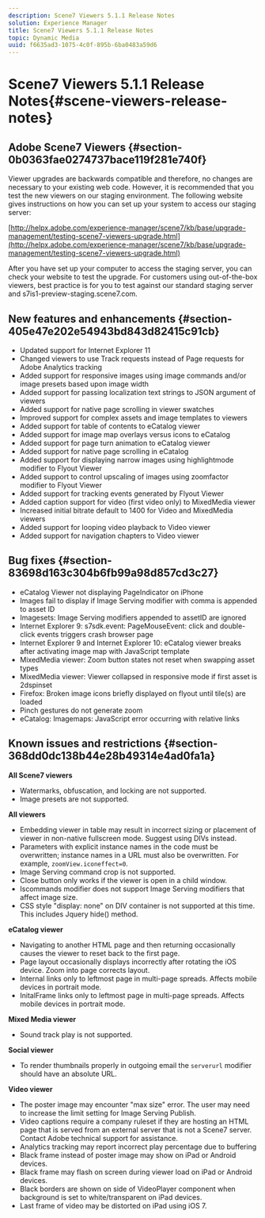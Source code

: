 ```yaml
---
description: Scene7 Viewers 5.1.1 Release Notes
solution: Experience Manager
title: Scene7 Viewers 5.1.1 Release Notes
topic: Dynamic Media
uuid: f6635ad3-1075-4c0f-895b-6ba0483a59d6
---
```


# Scene7 Viewers 5.1.1 Release Notes{#scene-viewers-release-notes}

## Adobe Scene7 Viewers {#section-0b0363fae0274737bace119f281e740f}

Viewer upgrades are backwards compatible and therefore, no changes are necessary to your existing web code. However, it is recommended that you test the new viewers on our staging environment. The following website gives instructions on how you can set up your system to access our staging server:

[http://helpx.adobe.com/experience-manager/scene7/kb/base/upgrade-management/testing-scene7-viewers-upgrade.html](http://helpx.adobe.com/experience-manager/scene7/kb/base/upgrade-management/testing-scene7-viewers-upgrade.html)

After you have set up your computer to access the staging server, you can check your website to test the upgrade. For customers using out-of-the-box viewers, best practice is for you to test against our standard staging server and s7is1-preview-staging.scene7.com.

## New features and enhancements {#section-405e47e202e54943bd843d82415c91cb}

* Updated support for Internet Explorer 11 
* Changed viewers to use Track requests instead of Page requests for Adobe Analytics tracking 
* Added support for responsive images using image commands and/or image presets based upon image width 
* Added support for passing localization text strings to JSON argument of viewers 
* Added support for native page scrolling in viewer swatches 
* Improved support for complex assets and image templates to viewers 
* Added support for table of contents to eCatalog viewer 
* Added support for image map overlays versus icons to eCatalog 
* Added support for page turn animation to eCatalog viewer 
* Added support for native page scrolling in eCatalog 
* Added support for displaying narrow images using highlightmode modifier to Flyout Viewer 
* Added support to control upscaling of images using zoomfactor modifier to Flyout Viewer 
* Added support for tracking events generated by Flyout Viewer 
* Added caption support for video (first video only) to MixedMedia viewer 
* Increased initial bitrate default to 1400 for Video and MixedMedia viewers 
* Added support for looping video playback to Video viewer 
* Added support for navigation chapters to Video viewer

## Bug fixes {#section-83698d163c304b6fb99a98d857cd3c27}

* eCatalog Viewer not displaying PageIndicator on iPhone 
* Images fail to display if Image Serving modifier with comma is appended to asset ID 
* Imagesets: Image Serving modifiers appended to assetID are ignored 
* Internet Explorer 9: s7sdk.event: PageMouseEvent: click and double-click events triggers crash browser page 
* Internet Explorer 9 and Internet Explorer 10: eCatalog viewer breaks after activating image map with JavaScript template 
* MixedMedia viewer: Zoom button states not reset when swapping asset types 
* MixedMedia viewer: Viewer collapsed in responsive mode if first asset is 2dspinset 
* Firefox: Broken image icons briefly displayed on flyout until tile(s) are loaded 
* Pinch gestures do not generate zoom 
* eCatalog: Imagemaps: JavaScript error occurring with relative links

## Known issues and restrictions {#section-368dd0dc138b44e28b49314e4ad0fa1a}

**All Scene7 viewers**

* Watermarks, obfuscation, and locking are not supported. 
* Image presets are not supported.

**All viewers**

* Embedding viewer in table may result in incorrect sizing or placement of viewer in non-native fullscreen mode. Suggest using DIVs instead. 
* Parameters with explicit instance names in the code must be overwritten; instance names in a URL must also be overwritten. For example, `zoomView.iconeffect=0`. 
* Image Serving command crop is not supported. 
* Close button only works if the viewer is open in a child window. 
* Iscommands modifier does not support Image Serving modifiers that affect image size. 
* CSS style "display: none" on DIV container is not supported at this time. This includes Jquery hide() method.

**eCatalog viewer**

* Navigating to another HTML page and then returning occasionally causes the viewer to reset back to the first page. 
* Page layout occasionally displays incorrectly after rotating the iOS device. Zoom into page corrects layout. 
* Internal links only to leftmost page in multi-page spreads. Affects mobile devices in portrait mode. 
* InitalFrame links only to leftmost page in multi-page spreads. Affects mobile devices in portrait mode.

**Mixed Media viewer**

* Sound track play is not supported.

**Social viewer**

* To render thumbnails properly in outgoing email the `serverurl` modifier should have an absolute URL.

**Video viewer**

* The poster image may encounter "max size" error. The user may need to increase the limit setting for Image Serving Publish. 
* Video captions require a company ruleset if they are hosting an HTML page that is served from an external server that is not a Scene7 server. Contact Adobe technical support for assistance. 
* Analytics tracking may report incorrect play percentage due to buffering 
* Black frame instead of poster image may show on iPad or Android devices. 
* Black frame may flash on screen during viewer load on iPad or Android devices. 
* Black borders are shown on side of VideoPlayer component when background is set to white/transparent on iPad devices. 
* Last frame of video may be distorted on iPad using iOS 7.

